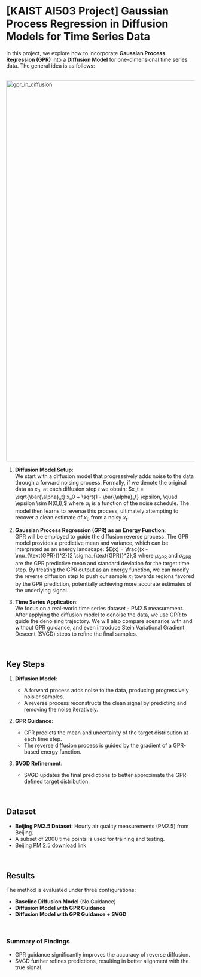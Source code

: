# [KAIST AI503 Project] Gaussian Process Regression in Diffusion Models for Time Series Data

In this project, we explore how to incorporate **Gaussian Process Regression (GPR)** into a **Diffusion Model** for one-dimensional time series data. The general idea is as follows:


<br/>
<img width="1017" alt="gpr_in_diffusion" src="https://github.com/user-attachments/assets/b571c0b2-a7a3-49f7-8ae8-6611b38aea76" />

1. **Diffusion Model Setup**:  
   We start with a diffusion model that progressively adds noise to the data through a forward noising process. Formally, if we denote the original data as $x_0$, at each diffusion step $t$ we obtain:
   $x_t = \sqrt{\bar{\alpha}_t} x_0 + \sqrt{1 - \bar{\alpha}_t} \epsilon, \quad \epsilon \sim N(0,I),$
   where $\bar{\alpha}_t$ is a function of the noise schedule. The model then learns to reverse this process, ultimately attempting to recover a clean estimate of $x_0$ from a noisy $x_t$.

2. **Gaussian Process Regression (GPR) as an Energy Function**:  
   GPR will be employed to guide the diffusion reverse process. The GPR model provides a predictive mean and variance, which can be interpreted as an energy landscape:
   $E(x) = \frac{(x - \mu_{\text{GPR}})^2}{2 \sigma_{\text{GPR}}^2},$
   where $\mu_{\text{GPR}}$ and $\sigma_{\text{GPR}}$ are the GPR predictive mean and standard deviation for the target time step. By treating the GPR output as an energy function, we can modify the reverse diffusion step to push our sample $x_t$ towards regions favored by the GPR prediction, potentially achieving more accurate estimates of the underlying signal.

3. **Time Series Application**:  
   We focus on a real-world time series dataset - PM2.5 measurement. After applying the diffusion model to denoise the data, we use GPR to guide the denoising trajectory. We will also compare scenarios with and without GPR guidance, and even introduce Stein Variational Gradient Descent (SVGD) steps to refine the final samples.


<br/>

## Key Steps

1. **Diffusion Model**:
   - A forward process adds noise to the data, producing progressively noisier samples.
   - A reverse process reconstructs the clean signal by predicting and removing the noise iteratively.

2. **GPR Guidance**:
   - GPR predicts the mean and uncertainty of the target distribution at each time step.
   - The reverse diffusion process is guided by the gradient of a GPR-based energy function.

3. **SVGD Refinement**:
   - SVGD updates the final predictions to better approximate the GPR-defined target distribution.

<br/>

## Dataset

- **Beijing PM2.5 Dataset**: Hourly air quality measurements (PM2.5) from Beijing.
- A subset of 2000 time points is used for training and testing.
- [Beijing PM 2.5 download link](https://archive.ics.uci.edu/dataset/381/beijing+pm2+5+data)

<br/>

## Results

The method is evaluated under three configurations:
- **Baseline Diffusion Model** (No Guidance)
- **Diffusion Model with GPR Guidance**
- **Diffusion Model with GPR Guidance + SVGD**

<br/>

### Summary of Findings
- GPR guidance significantly improves the accuracy of reverse diffusion.
- SVGD further refines predictions, resulting in better alignment with the true signal.
